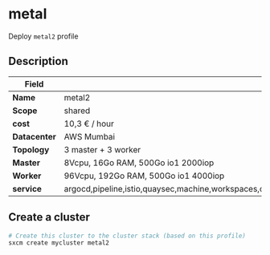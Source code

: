 # metal

Deploy `metal2` profile

## Description

| Field          | Content                                                                                                                      |
| -------------- | ---------------------------------------------------------------------------------------------------------------------------- |
| **Name**       | metal2                                                                                                                       |
| **Scope**      | shared                                                                                                                       |
| **cost**       | 10,3 € / hour                                                                                                                |
| **Datacenter** | AWS Mumbai                                                                                                                   |
| **Topology**   | 3 master + 3 worker                                                                                                          |
| **Master**     | 8Vcpu, 16Go RAM, 500Go io1 2000iop                                                                                           |
| **Worker**     | 96Vcpu, 192Go RAM, 500Go io1 4000iop                                                                                         |
| **service**    | argocd,pipeline,istio,quaysec,machine,workspaces,couchbase,sso,vault,Knative,logging,RHACM,quay,OCS,metering,3Scale,Kubevirt |

## Create a cluster

```bash
# Create this cluster to the cluster stack (based on this profile)
sxcm create mycluster metal2
```
